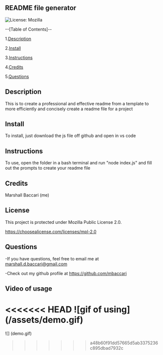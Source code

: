 ## README file generator

![License: Mozilla](https://img.shields.io/badge/License-Mozilla-yellow.svg)

--[Table of Contents]--

1.[Description](#description)

2.[Install](#install)

3.[Instructions](#instructions)

4.[Credits](#credits)

5.[Questions](#email)

## Description

This is to create a professional and effective readme from a template to more efficiently and concisely create a readme file for a project 


## Install

To install, just download the js file off github and open in vs code


## Instructions

To use, open the folder in a bash terminal and run "node index.js" and fill out the prompts to create your readme file


## Credits

Marshall Baccari (me)


## License

This project is protected under Mozilla Public License 2.0.

https://choosealicense.com/licenses/mpl-2.0


## Questions

-If you have questions, feel free to email me at marshall.d.baccari@gmail.com

-Check out my github profile at https://github.com/mbaccari


## Video of usage

<<<<<<< HEAD
![gif of using] (/assets/demo.gif)
=======
![] (demo.gif)
>>>>>>> a48b60f91dd57665d5ab3375236c895dbad7932c

